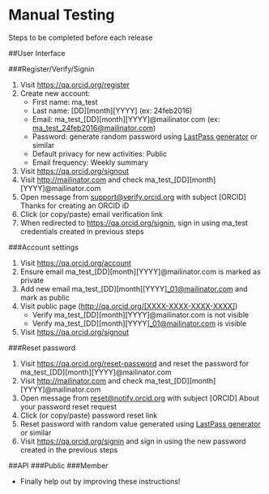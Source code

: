 # Manual Testing
Steps to be completed before each release

##User Interface

###Register/Verify/Signin
1. Visit https://qa.orcid.org/register
2. Create new account:
    * First name: ma_test
    * Last name: [DD][month][YYYY] (ex: 24feb2016)
    * Email: ma_test_[DD][month][YYYY]@mailinator.com (ex: ma_test_24feb2016@mailinator.com)
    * Password: generate random password using [LastPass generator](https://lastpass.com/generatepassword.php) or similar
    * Default privacy for new activities: Public
    * Email frequency: Weekly summary
3. Visit https://qa.orcid.org/signout
4. Visit http://mailinator.com and check ma_test_[DD][month][YYYY]@mailinator.com
5. Open message from support@verify.orcid.org with subject [ORCID] Thanks for creating an ORCID iD 
6. Click (or copy/paste) email verification link
7. When redirected to https://qa.orcid.org/signin, sign in using ma_test credentials created in previous steps

###Account settings
1. Visit https://qa.orcid.org/account
2. Ensure email ma_test_[DD][month][YYYY]@mailinator.com is marked as private
3. Add new email ma_test_[DD][month][YYYY]_01@mailinator.com and mark as public
4. Visit public page (http://qa.orcid.org/[XXXX-XXXX-XXXX-XXXX])
      * Verify ma_test_[DD][month][YYYY]@mailinator.com is not visible
      * Verify ma_test_[DD][month][YYYY]_01@mailinator.com is visible
5. Visit https://qa.orcid.org/signout

###Reset password
1. Visit https://qa.orcid.org/reset-password and reset the password for ma_test_[DD][month][YYYY]@mailinator.com
2. Visit http://mailinator.com and check ma_test_[DD][month][YYYY]@mailinator.com
3. Open message from reset@notify.orcid.org with subject [ORCID] About your password reset request 
4. Click (or copy/paste) password reset link
5. Reset password with random value generated using [LastPass generator](https://lastpass.com/generatepassword.php) or similar
6. Visit https://qa.orcid.org/signin and sign in using the new password created in the previous steps


##API
###Public
###Member


* Finally help out by improving these instructions!    
   
